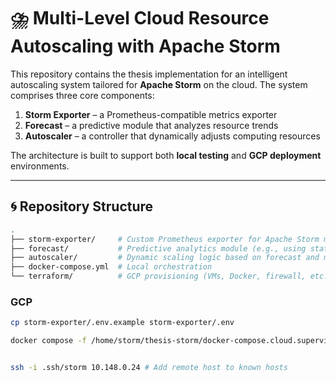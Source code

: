 # ⛈️ Multi-Level Cloud Resource Autoscaling with Apache Storm

This repository contains the thesis implementation for an intelligent
autoscaling system tailored for **Apache Storm** on the cloud. The system
comprises three core components:

1. **Storm Exporter** – a Prometheus-compatible metrics exporter
2. **Forecast** – a predictive module that analyzes resource trends
3. **Autoscaler** – a controller that dynamically adjusts computing resources

The architecture is built to support both **local testing** and **GCP
deployment** environments.

---

## 🌀 Repository Structure

```bash
.
├── storm-exporter/     # Custom Prometheus exporter for Apache Storm metrics
├── forecast/           # Predictive analytics module (e.g., using stats or ML)
├── autoscaler/         # Dynamic scaling logic based on forecast and metrics
├── docker-compose.yml  # Local orchestration
└── terraform/          # GCP provisioning (VMs, Docker, firewall, etc.)

```

### GCP

```bash
cp storm-exporter/.env.example storm-exporter/.env

docker compose -f /home/storm/thesis-storm/docker-compose.cloud.supervisor.yml up -d


ssh -i .ssh/storm 10.148.0.24 # Add remote host to known hosts
```
